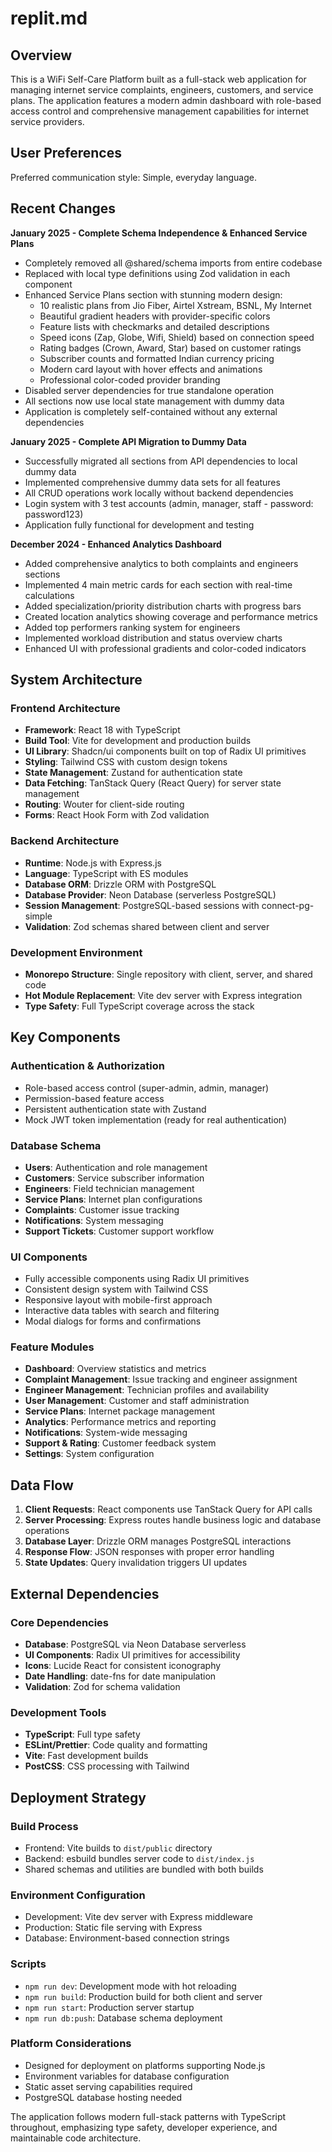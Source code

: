 # replit.md

## Overview

This is a WiFi Self-Care Platform built as a full-stack web application for managing internet service complaints, engineers, customers, and service plans. The application features a modern admin dashboard with role-based access control and comprehensive management capabilities for internet service providers.

## User Preferences

Preferred communication style: Simple, everyday language.

## Recent Changes

**January 2025 - Complete Schema Independence & Enhanced Service Plans**
- Completely removed all @shared/schema imports from entire codebase
- Replaced with local type definitions using Zod validation in each component
- Enhanced Service Plans section with stunning modern design:
  - 10 realistic plans from Jio Fiber, Airtel Xstream, BSNL, My Internet
  - Beautiful gradient headers with provider-specific colors
  - Feature lists with checkmarks and detailed descriptions
  - Speed icons (Zap, Globe, Wifi, Shield) based on connection speed
  - Rating badges (Crown, Award, Star) based on customer ratings
  - Subscriber counts and formatted Indian currency pricing
  - Modern card layout with hover effects and animations
  - Professional color-coded provider branding
- Disabled server dependencies for true standalone operation
- All sections now use local state management with dummy data
- Application is completely self-contained without any external dependencies

**January 2025 - Complete API Migration to Dummy Data**
- Successfully migrated all sections from API dependencies to local dummy data
- Implemented comprehensive dummy data sets for all features
- All CRUD operations work locally without backend dependencies
- Login system with 3 test accounts (admin, manager, staff - password: password123)
- Application fully functional for development and testing

**December 2024 - Enhanced Analytics Dashboard**
- Added comprehensive analytics to both complaints and engineers sections
- Implemented 4 main metric cards for each section with real-time calculations
- Added specialization/priority distribution charts with progress bars
- Created location analytics showing coverage and performance metrics
- Added top performers ranking system for engineers
- Implemented workload distribution and status overview charts
- Enhanced UI with professional gradients and color-coded indicators

## System Architecture

### Frontend Architecture
- **Framework**: React 18 with TypeScript
- **Build Tool**: Vite for development and production builds
- **UI Library**: Shadcn/ui components built on top of Radix UI primitives
- **Styling**: Tailwind CSS with custom design tokens
- **State Management**: Zustand for authentication state
- **Data Fetching**: TanStack Query (React Query) for server state management
- **Routing**: Wouter for client-side routing
- **Forms**: React Hook Form with Zod validation

### Backend Architecture
- **Runtime**: Node.js with Express.js
- **Language**: TypeScript with ES modules
- **Database ORM**: Drizzle ORM with PostgreSQL
- **Database Provider**: Neon Database (serverless PostgreSQL)
- **Session Management**: PostgreSQL-based sessions with connect-pg-simple
- **Validation**: Zod schemas shared between client and server

### Development Environment
- **Monorepo Structure**: Single repository with client, server, and shared code
- **Hot Module Replacement**: Vite dev server with Express integration
- **Type Safety**: Full TypeScript coverage across the stack

## Key Components

### Authentication & Authorization
- Role-based access control (super-admin, admin, manager)
- Permission-based feature access
- Persistent authentication state with Zustand
- Mock JWT token implementation (ready for real authentication)

### Database Schema
- **Users**: Authentication and role management
- **Customers**: Service subscriber information
- **Engineers**: Field technician management
- **Service Plans**: Internet plan configurations
- **Complaints**: Customer issue tracking
- **Notifications**: System messaging
- **Support Tickets**: Customer support workflow

### UI Components
- Fully accessible components using Radix UI primitives
- Consistent design system with Tailwind CSS
- Responsive layout with mobile-first approach
- Interactive data tables with search and filtering
- Modal dialogs for forms and confirmations

### Feature Modules
- **Dashboard**: Overview statistics and metrics
- **Complaint Management**: Issue tracking and engineer assignment
- **Engineer Management**: Technician profiles and availability
- **User Management**: Customer and staff administration
- **Service Plans**: Internet package management
- **Analytics**: Performance metrics and reporting
- **Notifications**: System-wide messaging
- **Support & Rating**: Customer feedback system
- **Settings**: System configuration

## Data Flow

1. **Client Requests**: React components use TanStack Query for API calls
2. **Server Processing**: Express routes handle business logic and database operations
3. **Database Layer**: Drizzle ORM manages PostgreSQL interactions
4. **Response Flow**: JSON responses with proper error handling
5. **State Updates**: Query invalidation triggers UI updates

## External Dependencies

### Core Dependencies
- **Database**: PostgreSQL via Neon Database serverless
- **UI Components**: Radix UI primitives for accessibility
- **Icons**: Lucide React for consistent iconography
- **Date Handling**: date-fns for date manipulation
- **Validation**: Zod for schema validation

### Development Tools
- **TypeScript**: Full type safety
- **ESLint/Prettier**: Code quality and formatting
- **Vite**: Fast development builds
- **PostCSS**: CSS processing with Tailwind

## Deployment Strategy

### Build Process
- Frontend: Vite builds to `dist/public` directory
- Backend: esbuild bundles server code to `dist/index.js`
- Shared schemas and utilities are bundled with both builds

### Environment Configuration
- Development: Vite dev server with Express middleware
- Production: Static file serving with Express
- Database: Environment-based connection strings

### Scripts
- `npm run dev`: Development mode with hot reloading
- `npm run build`: Production build for both client and server
- `npm run start`: Production server startup
- `npm run db:push`: Database schema deployment

### Platform Considerations
- Designed for deployment on platforms supporting Node.js
- Environment variables for database configuration
- Static asset serving capabilities required
- PostgreSQL database hosting needed

The application follows modern full-stack patterns with TypeScript throughout, emphasizing type safety, developer experience, and maintainable code architecture.